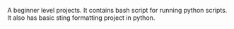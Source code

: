 A beginner level projects. It contains bash script for running python scripts.
It also has basic sting formatting project in python.
